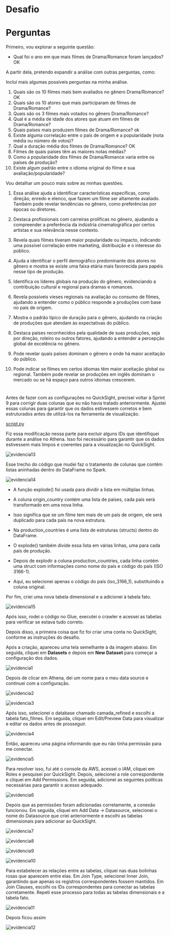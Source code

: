 # Desafio 

# Perguntas

Primeiro, vou explorar a seguinte questão:

* Qual foi o ano em que mais filmes de Drama/Romance foram lançados? OK

A partir dela, pretendo expandir a análise com outras perguntas, como:

Incluí mais algumas possíveis perguntas na minha análise.

1. Quais são os 10 filmes mais bem avaliados no gênero Drama/Romance? OK
2. Quais são os 10 atores que mais participaram de filmes de Drama/Romance? 
3. Quais são os 3 filmes mais votados no gênero Drama/Romance?
4. Qual é a média de idade dos atores que atuam em filmes de Drama/Romance?
5. Quais países mais produzem filmes de Drama/Romance? ok
6. Existe alguma correlação entre o país de origem e a popularidade (nota média ou número de votos)?
7. Qual a duração média dos filmes de Drama/Romance? OK
8. Filmes de quais países têm as maiores notas médias?
9. Como a popularidade dos filmes de Drama/Romance varia entre os países de produção?
10. Existe algum padrão entre o idioma original do filme e sua avaliação/popularidade?

Vou detalhar um pouco mais sobre as minhas questões.
1. Essa análise ajuda a identificar características específicas, como direção, enredo e elenco, que fazem um filme ser altamente avaliado. Também pode revelar tendências no gênero, como preferências por épocas ou diretores.

2. Destaca profissionais com carreiras prolíficas no gênero, ajudando a compreender a preferência da indústria cinematográfica por certos artistas e sua relevância nesse contexto.

3. Revela quais filmes tiveram maior popularidade ou impacto, indicando uma possível correlação entre marketing, distribuição e o interesse do público.

4. Ajuda a identificar o perfil demográfico predominante dos atores no gênero e mostra se existe uma faixa etária mais favorecida para papéis nesse tipo de produção.

5. Identifica os líderes globais na produção do gênero, evidenciando a contribuição cultural e regional para dramas e romances.

6. Revela possíveis vieses regionais na avaliação ou consumo de filmes, ajudando a entender como o público responde a produções com base no país de origem.

7. Mostra o padrão típico de duração para o gênero, ajudando na criação de produções que atendam às expectativas do público.

8. Destaca países reconhecidos pela qualidade de suas produções, seja por direção, roteiro ou outros fatores, ajudando a entender a percepção global de excelência no gênero.

9. Pode revelar quais países dominam o gênero e onde há maior aceitação do público.

10. Pode indicar se filmes em certos idiomas têm maior aceitação global ou regional. Também pode revelar se produções em inglês dominam o mercado ou se há espaço para outros idiomas crescerem.

#
Antes de fazer com as configurações no QuickSight, precisei voltar à Sprint 9 para corrigir duas colunas que eu não havia tratado anteriormente. Ajustei essas colunas para garantir que os dados estivessem corretos e bem estruturados antes de utilizá-los na ferramenta de visualização.

[script.py](../Desafios/script.py)

Fiz essa modificação nessa parte para excluir alguns IDs que identifiquei durante a análise no Athena. Isso foi necessário para garantir que os dados estivessem mais limpos e coerentes para a visualização no QuickSight.

![evidencia13](../Evidencias/evidencia13.png)

Esse trecho do código que mudei faz o tratamento de colunas que contêm listas aninhadas dentro do DataFrame no Spark.

![evidencia14](../Evidencias/evidencia14.png)

* A função explode() foi usada para dividir a lista em múltiplas linhas.
* A coluna origin_country contém uma lista de países, cada país será transformado em uma nova linha.
* Isso significa que se um filme tem mais de um país de origem, ele será duplicado para cada país na nova estrutura.

* Na production_countries é uma lista de estruturas (structs) dentro do DataFrame.
* O explode() também divide essa lista em várias linhas, uma para cada país de produção.

* Depois de explodir a coluna production_countries, cada linha contém uma struct com informações como nome do país e código do país (ISO 3166-1).
* Aqui, eu selecionei apenas o código do país (iso_3166_1), substituindo a coluna original.

Por fim, criei uma nova tabela dimensional e a adicionei à tabela fato.

![evidencia15](../Evidencias/evidencia15.png)

Após isso, rodei o código no Glue, executei o crawler e acessei as tabelas para verificar se estava tudo correto.

Depois disso, a primeira coisa que fiz foi criar uma conta no QuickSight, conforme as instruções do desafio.

Após a criação, apareceu uma tela semelhante à da imagem abaixo. Em seguida, cliquei em __Datasets__ e depois em __New Dataset__ para começar a configuração dos dados.

![evidencia1](../Evidencias/evidencia1.png)

Depois de clicar em Athena, dei um nome para o meu data source e continuei com a configuração.

![evidencia2](../Evidencias/evidencia2.png)

![evidencia3](../Evidencias/evidencia3.png)

Após isso, selecionei o database chamado camada_refined e escolhi a tabela fato_filmes. Em seguida, cliquei em Edit/Preview Data para visualizar e editar os dados antes de prosseguir.

![evidencia4](../Evidencias/evidencia4.png)

Então, apareceu uma página informando que eu não tinha permissão para me conectar. 

![evidencia5](../Evidencias/evidencia5.png)

Para resolver isso, fui até o console da AWS, acessei o IAM, cliquei em Roles e pesquisei por QuickSight. Depois, selecionei a role correspondente e cliquei em Add Permissions. Em seguida, adicionei as seguintes políticas necessárias para garantir o acesso adequado.

![evidencia6](../Evidencias/evidencia6.png)

Depois que as permissões foram adicionadas corretamente, a conexão funcionou. Em seguida, cliquei em Add Data -> Datasource, selecionei o nome do Datasource que criei anteriormente e escolhi as tabelas dimensionais para adicionar ao QuickSight.

![evidencia7](../Evidencias/evidencia7.png)

![evidencia8](../Evidencias/evidencia8.png)

![evidencia9](../Evidencias/evidencia9.png)

![evidencia10](../Evidencias/evidencia10.png)

Para estabelecer as relações entre as tabelas, cliquei nas duas bolinhas rosas que aparecem entre elas. Em Join Type, selecionei Inner Join, garantindo que apenas os registros correspondentes fossem mantidos. Em Join Clauses, escolhi os IDs correspondentes para conectar as tabelas corretamente. Repeti esse processo para todas as tabelas dimensionais e a tabela fato.

![evidencia11](../Evidencias/evidencia11.png)

Depois ficou assim 

![evidencia12](../Evidencias/evidencia12.png)


